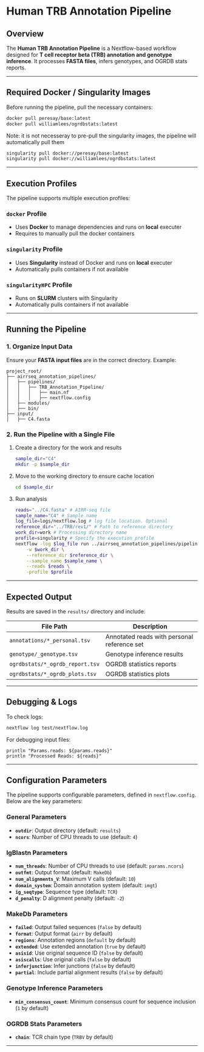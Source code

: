 # Human TRB Annotation Pipeline

## Overview

The **Human TRB Annotation Pipeline** is a Nextflow-based workflow designed for **T cell receptor beta (TRB) annotation and genotype inference**. It processes **FASTA files**, infers genotypes, and OGRDB stats reports.

---

## Required Docker / Singularity Images

Before running the pipeline, pull the necessary containers:

```bash
docker pull peresay/base:latest
docker pull williamlees/ogrdbstats:latest
```

Note: it is not necesseray to pre-pull the singularity images, the pipeline will automatically pull them

```bash
singularity pull docker://peresay/base:latest
singularity pull docker://williamlees/ogrdbstats:latest
```

---

## Execution Profiles

The pipeline supports multiple execution profiles:

### `docker` Profile

- Uses **Docker** to manage dependencies and runs on **local** executer
- Requires to manually pull the docker containers

### `singularity` Profile

- Uses **Singularity** instead of Docker and runs on **local** executer
- Automatically pulls containers if not available

### `singularityHPC` Profile

- Runs on **SLURM** clusters with Singularity
- Automatically pulls containers if not available

---

## Running the Pipeline

### **1. Organize Input Data**

Ensure your **FASTA input files** are in the correct directory. Example:

```plaintext
project_root/
├── airrseq_annotation_pipelines/
│   ├── pipelines/
│   │   ├── TRB_Annotation_Pipeline/
│   │   │   ├── main.nf
│   │   │   ├── nextflow.config
│   ├── modules/
│   ├── bin/
├── input/
│   ├── C4.fasta
```

### **2. Run the Pipeline with a Single File**

1. Create a directory for the work and results

    ```bash
    sample_dir="C4"
    mkdir -p $sample_dir
    ```

2. Move to the working directory to ensure cache location

    ```bash
    cd $sample_dir
    ```

3. Run analysis

    ```bash
    reads="../C4.fasta" # AIRR-seq file
    sample_name="C4" # Sample name
    log_file=logs/nextflow.log # log file location. Optional
    reference_dir="../TRB/rev1/" # Path to reference directory
    work_dir=work # Processing directory name
    profile=singularity # Specify the execution profile
    nextflow -log $log_file run ../airrseq_annotation_pipelines/pipelines/Human_TRB_Annotation/main.nf \
        -w $work_dir \
        --reference_dir $reference_dir \
        --sample_name $sample_name \
        --reads $reads \
        -profile $profile
    ```

---

## Expected Output

Results are saved in the `results/` directory and include:

| File Path                                      | Description                                      |
|------------------------------------------------|--------------------------------------------------|
| `annotations/*_personal.tsv`                   | Annotated reads with personal reference set      |
| `genotype/_genotype.tsv`                       | Genotype inference results                       |
| `ogrdbstats/*_ogrdb_report.tsv`                | OGRDB statistics reports                         |
| `ogrdbstats/*_ogrdb_plots.tsv`                 | OGRDB statistics plots                           |

---

## Debugging & Logs

To check logs:

```bash
nextflow log test/nextflow.log
```

For debugging input files:

```nextflow
println "Params.reads: ${params.reads}"
println "Processed Reads: ${reads}"
```

---

## Configuration Parameters

The pipeline supports configurable parameters, defined in `nextflow.config`. Below are the key parameters:

### General Parameters

- **`outdir`**: Output directory (default: `results`)
- **`ncors`**: Number of CPU threads to use (default: `4`)

### IgBlastn Parameters

- **`num_threads`**: Number of CPU threads to use (default: `params.ncors`)
- **`outfmt`**: Output format (default: `MakeDb`)
- **`num_alignments_V`**: Maximum V calls (default: `10`)
- **`domain_system`**: Domain annotation system (default: `imgt`)
- **`ig_seqtype`**: Sequence type (default: `TCR`)
- **`d_penalty`**: D alignment penalty (default: `-2`)

### MakeDb Parameters

- **`failed`**: Output failed sequences (`false` by default)
- **`format`**: Output format (`airr` by default)
- **`regions`**: Annotation regions (`default` by default)
- **`extended`**: Use extended annotation (`true` by default)
- **`asisid`**: Use original sequence ID (`false` by default)
- **`asiscalls`**: Use original calls (`false` by default)
- **`inferjunction`**: Infer junctions (`false` by default)
- **`partial`**: Include partial alignment results (`false` by default)

### Genotype Inference Parameters

- **`min_consensus_count`**: Minimum consensus count for sequence inclusion (`1` by default)

### OGRDB Stats Parameters

- **`chain`**: TCR chain type (`TRBV` by default)

---
